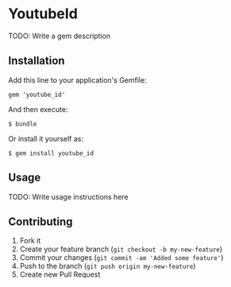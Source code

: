 # YoutubeId

TODO: Write a gem description

## Installation

Add this line to your application's Gemfile:

    gem 'youtube_id'

And then execute:

    $ bundle

Or install it yourself as:

    $ gem install youtube_id

## Usage

TODO: Write usage instructions here

## Contributing

1. Fork it
2. Create your feature branch (`git checkout -b my-new-feature`)
3. Commit your changes (`git commit -am 'Added some feature'`)
4. Push to the branch (`git push origin my-new-feature`)
5. Create new Pull Request

